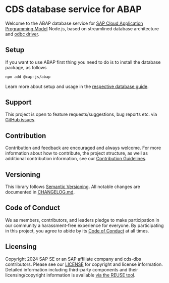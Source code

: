 # CDS database service for ABAP

Welcome to the ABAP database service for [SAP Cloud Application Programming Model](https://cap.cloud.sap) Node.js, based on streamlined database architecture and [odbc driver](https://www.npmjs.com/package/odbc).

## Setup

If you want to use ABAP first thing you need to do is to install the database package, as follows

```sh
npm add @cap-js/abap
```

Learn more about setup and usage in the [respective database guide](https://cap.cloud.sap/docs/guides/databases-abap).

## Support

This project is open to feature requests/suggestions, bug reports etc. via [GitHub issues](https://github.com/cap-js/cds-dbs/issues).

## Contribution

Contribution and feedback are encouraged and always welcome. For more information about how to contribute, the project structure, as well as additional contribution information, see our [Contribution Guidelines](CONTRIBUTING.md).

## Versioning

This library follows [Semantic Versioning](https://semver.org/).
All notable changes are documented in [CHANGELOG.md](CHANGELOG.md).

## Code of Conduct

We as members, contributors, and leaders pledge to make participation in our community a harassment-free experience for everyone. By participating in this project, you agree to abide by its [Code of Conduct](CODE_OF_CONDUCT.md) at all times.

## Licensing

Copyright 2024 SAP SE or an SAP affiliate company and cds-dbs contributors. Please see our [LICENSE](LICENSE) for copyright and license information. Detailed information including third-party components and their licensing/copyright information is available [via the REUSE tool](https://api.reuse.software/info/github.com/cap-js/cds-dbs).
